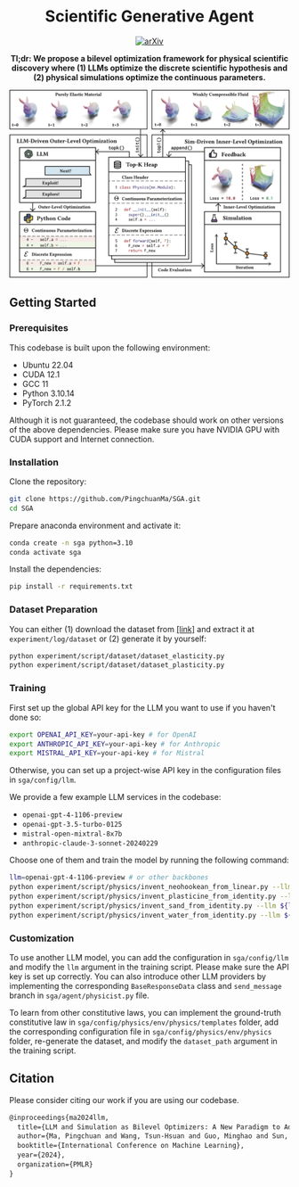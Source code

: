 <div align="center">

# Scientific Generative Agent

[![arXiv](https://img.shields.io/badge/ICML2024-2405.09783-b31b1b.svg)](https://arxiv.org/abs/2405.09783)

**Tl;dr: We propose a bilevel optimization framework for physical scientific discovery where (1) LLMs optimize the discrete scientific hypothesis and (2) physical simulations optimize the continuous parameters.**

![Pipeline](./assets/pipeline.jpg)

</div>

## Getting Started

### Prerequisites

This codebase is built upon the following environment:

- Ubuntu 22.04
- CUDA 12.1
- GCC 11
- Python 3.10.14
- PyTorch 2.1.2

Although it is not guaranteed, the codebase should work on other versions of the above dependencies. Please make sure you have NVIDIA GPU with CUDA support and Internet connection.

### Installation

Clone the repository:

```bash
git clone https://github.com/PingchuanMa/SGA.git
cd SGA
```

Prepare anaconda environment and activate it:

```bash
conda create -n sga python=3.10
conda activate sga
```

Install the dependencies:

```bash
pip install -r requirements.txt
```

### Dataset Preparation

You can either (1) download the dataset from [[link]](https://drive.google.com/file/d/1uzOUtxmPF7c4J2DIYBG2WbltTrT-PPfN/view?usp=sharing) and extract it at `experiment/log/dataset` or (2) generate it by yourself:

```bash
python experiment/script/dataset/dataset_elasticity.py
python experiment/script/dataset/dataset_plasticity.py
```

### Training

First set up the global API key for the LLM you want to use if you haven't done so:

```bash
export OPENAI_API_KEY=your-api-key # for OpenAI
export ANTHROPIC_API_KEY=your-api-key # for Anthropic
export MISTRAL_API_KEY=your-api-key # for Mistral
```

Otherwise, you can set up a project-wise API key in the configuration files in `sga/config/llm`.

We provide a few example LLM services in the codebase:

- `openai-gpt-4-1106-preview`
- `openai-gpt-3.5-turbo-0125`
- `mistral-open-mixtral-8x7b`
- `anthropic-claude-3-sonnet-20240229`

Choose one of them and train the model by running the following command:

```bash
llm=openai-gpt-4-1106-preview # or other backbones
python experiment/script/physics/invent_neohookean_from_linear.py --llm ${llm}
python experiment/script/physics/invent_plasticine_from_identity.py --llm ${llm}
python experiment/script/physics/invent_sand_from_identity.py --llm ${llm}
python experiment/script/physics/invent_water_from_identity.py --llm ${llm}
```

### Customization

To use another LLM model, you can add the configuration in `sga/config/llm` and modify the `llm` argument in the training script. Please make sure the API key is set up correctly. You can also introduce other LLM providers by implementing the corresponding `BaseResponseData` class and `send_message` branch in `sga/agent/physicist.py` file.

To learn from other constitutive laws, you can implement the ground-truth constitutive law in `sga/config/physics/env/physics/templates` folder, add the corresponding configuration file in `sga/config/physics/env/physics` folder, re-generate the dataset, and modify the `dataset_path` argument in the training script.

## Citation

Please consider citing our work if you are using our codebase.

```tex
@inproceedings{ma2024llm,
  title={LLM and Simulation as Bilevel Optimizers: A New Paradigm to Advance Physical Scientific Discovery},
  author={Ma, Pingchuan and Wang, Tsun-Hsuan and Guo, Minghao and Sun, Zhiqing and Tenenbaum, Joshua B and Rus, Daniela and Gan, Chuang and Matusik, Wojciech},
  booktitle={International Conference on Machine Learning},
  year={2024},
  organization={PMLR}
}
```
